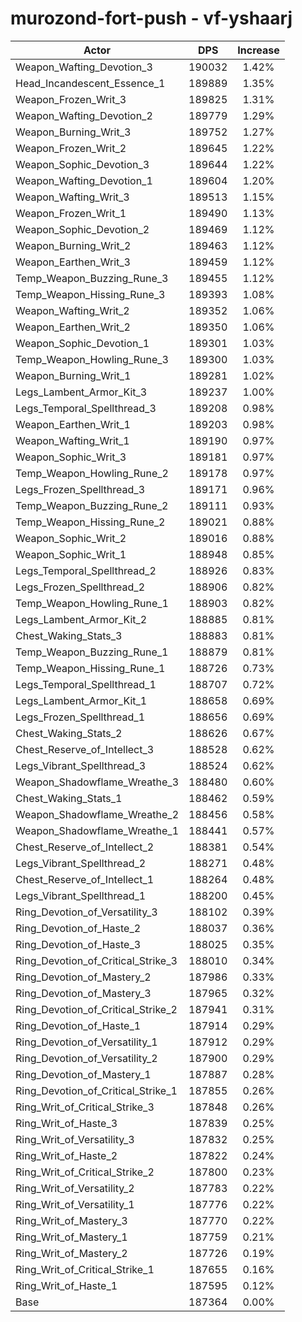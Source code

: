 # murozond-fort-push - vf-yshaarj
| Actor | DPS | Increase |
|---|:---:|:---:|
|Weapon_Wafting_Devotion_3|190032|1.42%|
|Head_Incandescent_Essence_1|189889|1.35%|
|Weapon_Frozen_Writ_3|189825|1.31%|
|Weapon_Wafting_Devotion_2|189779|1.29%|
|Weapon_Burning_Writ_3|189752|1.27%|
|Weapon_Frozen_Writ_2|189645|1.22%|
|Weapon_Sophic_Devotion_3|189644|1.22%|
|Weapon_Wafting_Devotion_1|189604|1.20%|
|Weapon_Wafting_Writ_3|189513|1.15%|
|Weapon_Frozen_Writ_1|189490|1.13%|
|Weapon_Sophic_Devotion_2|189469|1.12%|
|Weapon_Burning_Writ_2|189463|1.12%|
|Weapon_Earthen_Writ_3|189459|1.12%|
|Temp_Weapon_Buzzing_Rune_3|189455|1.12%|
|Temp_Weapon_Hissing_Rune_3|189393|1.08%|
|Weapon_Wafting_Writ_2|189352|1.06%|
|Weapon_Earthen_Writ_2|189350|1.06%|
|Weapon_Sophic_Devotion_1|189301|1.03%|
|Temp_Weapon_Howling_Rune_3|189300|1.03%|
|Weapon_Burning_Writ_1|189281|1.02%|
|Legs_Lambent_Armor_Kit_3|189237|1.00%|
|Legs_Temporal_Spellthread_3|189208|0.98%|
|Weapon_Earthen_Writ_1|189203|0.98%|
|Weapon_Wafting_Writ_1|189190|0.97%|
|Weapon_Sophic_Writ_3|189181|0.97%|
|Temp_Weapon_Howling_Rune_2|189178|0.97%|
|Legs_Frozen_Spellthread_3|189171|0.96%|
|Temp_Weapon_Buzzing_Rune_2|189111|0.93%|
|Temp_Weapon_Hissing_Rune_2|189021|0.88%|
|Weapon_Sophic_Writ_2|189016|0.88%|
|Weapon_Sophic_Writ_1|188948|0.85%|
|Legs_Temporal_Spellthread_2|188926|0.83%|
|Legs_Frozen_Spellthread_2|188906|0.82%|
|Temp_Weapon_Howling_Rune_1|188903|0.82%|
|Legs_Lambent_Armor_Kit_2|188885|0.81%|
|Chest_Waking_Stats_3|188883|0.81%|
|Temp_Weapon_Buzzing_Rune_1|188879|0.81%|
|Temp_Weapon_Hissing_Rune_1|188726|0.73%|
|Legs_Temporal_Spellthread_1|188707|0.72%|
|Legs_Lambent_Armor_Kit_1|188658|0.69%|
|Legs_Frozen_Spellthread_1|188656|0.69%|
|Chest_Waking_Stats_2|188626|0.67%|
|Chest_Reserve_of_Intellect_3|188528|0.62%|
|Legs_Vibrant_Spellthread_3|188524|0.62%|
|Weapon_Shadowflame_Wreathe_3|188480|0.60%|
|Chest_Waking_Stats_1|188462|0.59%|
|Weapon_Shadowflame_Wreathe_2|188456|0.58%|
|Weapon_Shadowflame_Wreathe_1|188441|0.57%|
|Chest_Reserve_of_Intellect_2|188381|0.54%|
|Legs_Vibrant_Spellthread_2|188271|0.48%|
|Chest_Reserve_of_Intellect_1|188264|0.48%|
|Legs_Vibrant_Spellthread_1|188200|0.45%|
|Ring_Devotion_of_Versatility_3|188102|0.39%|
|Ring_Devotion_of_Haste_2|188037|0.36%|
|Ring_Devotion_of_Haste_3|188025|0.35%|
|Ring_Devotion_of_Critical_Strike_3|188010|0.34%|
|Ring_Devotion_of_Mastery_2|187986|0.33%|
|Ring_Devotion_of_Mastery_3|187965|0.32%|
|Ring_Devotion_of_Critical_Strike_2|187941|0.31%|
|Ring_Devotion_of_Haste_1|187914|0.29%|
|Ring_Devotion_of_Versatility_1|187912|0.29%|
|Ring_Devotion_of_Versatility_2|187900|0.29%|
|Ring_Devotion_of_Mastery_1|187887|0.28%|
|Ring_Devotion_of_Critical_Strike_1|187855|0.26%|
|Ring_Writ_of_Critical_Strike_3|187848|0.26%|
|Ring_Writ_of_Haste_3|187839|0.25%|
|Ring_Writ_of_Versatility_3|187832|0.25%|
|Ring_Writ_of_Haste_2|187822|0.24%|
|Ring_Writ_of_Critical_Strike_2|187800|0.23%|
|Ring_Writ_of_Versatility_2|187783|0.22%|
|Ring_Writ_of_Versatility_1|187776|0.22%|
|Ring_Writ_of_Mastery_3|187770|0.22%|
|Ring_Writ_of_Mastery_1|187759|0.21%|
|Ring_Writ_of_Mastery_2|187726|0.19%|
|Ring_Writ_of_Critical_Strike_1|187655|0.16%|
|Ring_Writ_of_Haste_1|187595|0.12%|
|Base|187364|0.00%|
